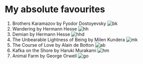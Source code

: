 # My absolute **favourites** #
1. Brothers Karamazov by Fyodor Dostoyevsky
![bk]('https://github.com/nkhishig/nkhishig.github.io/blob/master/_posts/images/bk.jpg')
2. Wandering by Hermann Hesse
![hh]('https://github.com/nkhishig/nkhishig.github.io/blob/master/_posts/images/hh.jpg')
3. Demian by Hermann Hesse
![hhd]('https://github.com/nkhishig/nkhishig.github.io/blob/master/_posts/images/hhd.jpeg')
4. The Unbearable Lightness of Being by Milen Kundera 
![mk]('https://github.com/nkhishig/nkhishig.github.io/blob/master/_posts/images/mk.jpg')
5. The Course of Love by Alain de Botton
![ab]('https://github.com/nkhishig/nkhishig.github.io/blob/master/_posts/images/ab.jpg')
6. Kafka on the Shore by Haruki Murakami 
![hm]('https://github.com/nkhishig/nkhishig.github.io/blob/master/_posts/images/hm.jpg')
7. Animal Farm by George Orwell 
![go]('https://github.com/nkhishig/nkhishig.github.io/blob/master/_posts/images/go.jpg')
